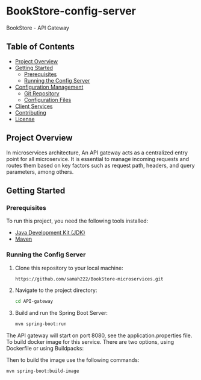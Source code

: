 # BookStore-config-server

BookStore - API Gateway

## Table of Contents

- [Project Overview](#project-overview)
- [Getting Started](#getting-started)
    - [Prerequisites](#prerequisites)
    - [Running the Config Server](#running-the-config-server)
- [Configuration Management](#configuration-management)
    - [Git Repository](#git-repository)
    - [Configuration Files](#configuration-files)
- [Client Services](#client-services)
- [Contributing](#contributing)
- [License](#license)

## Project Overview

In microservices architecture, An API gateway acts as a centralized entry point for all microservice.
It is essential to manage incoming requests and routes them based on key
factors such as request path, headers, and query parameters, among others.

## Getting Started

### Prerequisites

To run this project, you need the following tools installed:

- [Java Development Kit (JDK)](https://www.oracle.com/java/technologies/javase-downloads.html)
- [Maven](https://maven.apache.org/download.cgi)

### Running the Config Server

1. Clone this repository to your local machine:

   ```bash
   https://github.com/samah222/BookStore-microservices.git

2. Navigate to the project directory:
   ```bash
   cd API-gateway

3. Build and run the Spring Boot Server:
    ```bash
   mvn spring-boot:run

The API gateway will start on port 8080, see the application.properties file.
To build docker image for this service. There are two options, using Dockerfile or using Buildpacks:

Then to build the image use the following commands:

  ```bash
 mvn spring-boot:build-image
